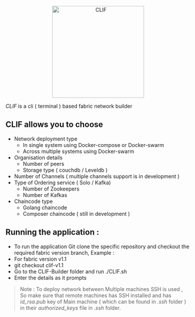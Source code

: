 <p align="center"><img src="https://github.com/jaswanth-gorripati/CLIF-Builder/blob/master/logo/logo.png" alt="CLIF" width="250" height="250" /></p>

*CLIF* is a cli ( terminal ) based fabric network builder
## CLIF allows you to choose
+   Network deployment type
    +   In single system using Docker-compose or Docker-swarm
    +   Across multiple systems using Docker-swarm
+   Organisation details
    + Number of peers
    + Storage type ( couchdb / Leveldb )
+   Number of Channels ( multiple channels support is in development )
+   Type of Ordering service ( Solo / Kafka)
    + Number of Zookeepers
    + Number of Kafkas
+   Chaincode type
    +   Golang chaincode
    +   Composer chaincode ( still in development )

## Running the application  :
+ To run the application Git clone the specific repository and checkout the required fabric version branch, Example : 
+ For fabric version v1.1
+ git checkout clif-v1.1
+ Go to the CLIF-Builder folder and run  ./CLIF.sh 
+ Enter the details as it prompts 

> Note :  To deploy network between Multiple machines SSH is used , So make sure that remote machines has SSH installed and has *id_rsa.pub* key of Main machine ( which can be found in *.ssh* folder ) in their *authorized_keys* file in *.ssh* folder.


